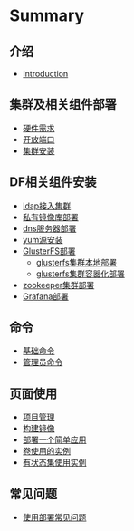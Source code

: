 # Summary

## 介绍
* [Introduction](README.md)

## 集群及相关组件部署

* [硬件需求](install/cluster/hardware.md)
* [开放端口](install/cluster/open_port.md)
* [集群安装](install/cluster/install-cluster.md)


## DF相关组件安装
* [ldap接入集群]()
* [私有镜像库部署](install/other/private-registry.md)
* [dns服务器部署](install/other/dnsmasq.md)
* [yum源安装](install/other/yum-install.md)
* [GlusterFS部署](glusterfs/README.md)
  * [glusterfs集群本地部署](glusterfs/local-install.md)
  * [glusterfs集群容器化部署](glusterfs/container-install.md)
* [zookeeper集群部署](zookeeper/local-install.md)
* [Grafana部署](grafana-promethus/README.md)


## 命令
* [基础命令](part-command/oc-command.md)
* [管理员命令](part-command/oc-adm.md)


## 页面使用
* [项目管理](part-webuse/management-project.md)
* [构建镜像](part-webuse/build-image.md)
* [部署一个简单应用](part-webuse/run-simple-app.md)
* [卷使用的实例](part-webuse/run-pvc-app.md)
* [有状态集使用实例]()


## 常见问题
* [使用部署常见问题](FAQ.md)


<!-- 
## 最后部分
* [写文档之前读这里](end/README.md)
-->
